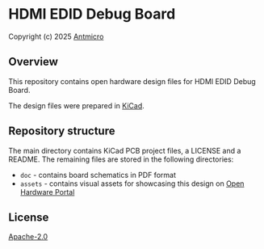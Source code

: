 # HDMI EDID Debug Board

Copyright (c) 2025 [Antmicro](https://www.antmicro.com)

## Overview

This repository contains open hardware design files for HDMI EDID Debug Board.

The design files were prepared in [KiCad](https://www.kicad.org/).

## Repository structure

The main directory contains KiCad PCB project files, a LICENSE and a README.
The remaining files are stored in the following directories:

* `doc` - contains board schematics in PDF format
* `assets` - contains visual assets for showcasing this design on [Open Hardware Portal](https://openhardware.antmicro.com)

## License

[Apache-2.0](LICENSE)
